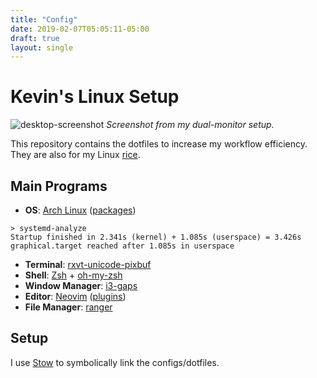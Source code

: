 ```yaml
---
title: "Config"
date: 2019-02-07T05:05:11-05:00
draft: true
layout: single
---
```

<!---  Intro {{{ --> 
# Kevin's Linux Setup

![desktop-screenshot](https://i.imgur.com/Fpsr8Fc.png)
*Screenshot from my dual-monitor setup.*

This repository contains the dotfiles to increase my workflow efficiency. They
are also for my Linux
[rice](https://www.reddit.com/r/unixporn/comments/3iy3wd/stupid_question_what_is_ricing/cukxwog/).
<!---  }}} Intro -->

<!---  Main Programs {{{ --> 
## Main Programs
* **OS**: [Arch Linux](https://www.archlinux.org/) ([packages](txt/nzxt-pkgs.txt)) 
```
> systemd-analyze
Startup finished in 2.341s (kernel) + 1.085s (userspace) = 3.426s 
graphical.target reached after 1.085s in userspace
```
* **Terminal**: [rxvt-unicode-pixbuf](https://www.wikiwand.com/en/Rxvt) 
* **Shell**: [Zsh](http://zsh.sourceforge.net/) + [oh-my-zsh](https://github.com/robbyrussell/oh-my-zsh)
* **Window Manager**: [i3-gaps](https://github.com/Airblader/i3)
* **Editor**: [Neovim](https://github.com/neovim/neovim) ([plugins](dotfiles/.vimrc#L51))
* **File Manager**: [ranger](https://ranger.github.io/)
<!---  }}} Basic Info --> 

<!---  Setup {{{ --> 

## Setup
I use
[Stow](http://brandon.invergo.net/news/2012-05-26-using-gnu-stow-to-manage-your-dotfiles.html)
to symbolically link the configs/dotfiles.

<!---  }}} Setup --> 
